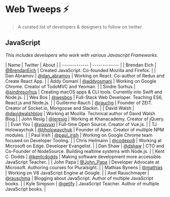 # Web Tweeps ⚡️
> A curated list of developers & designers to follow on twitter.


## JavaScript
*This includes developers who work with various Javascript Frameworks.*

| Name  | Twitter | About |
| ------------- | ------------- |
| Brendan Eich | [@BrendanEich](https://twitter.com/BrendanEich)  | Created JavaScript. Co-founded Mozilla and Firefox. |
| Dan Abramov | [@dan_abramov](https://twitter.com/dan_abramov)  | Working on React. Co-author of Redux and Create React App. |
| Addy Osmani  | [@addyosmani](https://twitter.com/addyosmani)  | Working on Google Chrome. Creator of TodoMVC and Yeoman. |
| Sindre Sorhus | [@sindresorhus](https://twitter.com/sindresorhus)  | Creating macOS apps & CLI tools. Currently into Swift and Node.js.  |
| Wes Bos | [@wesbos](https://twitter.com/wesbos)  | Full-Stack Web Developer. Teaching ES6, React.js and Node.js. |
| Guillermo Rauch | [@rauchg](https://twitter.com/rauchg)  | Founder of ZEIT. Creator of Socket.io, Mongoose and Slackin. |
| David Walsh | [@davidwalshblog](https://twitter.com/davidwalshblog)  | Working at Mozilla. Technical author of David Walsh Blog.|
| John Resig | [@jeresig](https://twitter.com/jeresig)  | Working at Khanacademy. Creator of jQuery. |
| Evan You | [@youyuxi](https://twitter.com/youyuxi)  | Full-time Open Source. Creator of Vue.js. |
| TJ Holowaychuk | [@tjholowaychuk](https://twitter.com/tjholowaychuk)  | Founder of Apex. Creator of multiple NPM modules. |
| Paul Irish | [@paul_irish](https://twitter.com/paul_irish)  | Working on Google Chrome team focused on Developer Tooling. |
| Chris Heilmann | [@codepo8](https://twitter.com/codepo8)  | Working at Microsoft on Edge. Developer Evangelist. |
| Dan Shaw | [@dshaw](https://twitter.com/dshaw)  | CTO and Co-Founder of NodeSource. Building realtime systems with Node.js. |
| Kent C. Dodds | [@kentcdodds](https://twitter.com/kentcdodds)  | Making software development more accessible. JavaScript Teacher. |
| John Papa | [@John_Papa](https://twitter.com/John_Papa)  | Developer Advocate at Microsoft. Authoring courses for Pluralsight. |
| Mathias Bynens | [@mathias](https://twitter.com/mathias)  | Working on V8 JavaScript Engine at Google. |
| Axel Rauschmayer | [@rauschma](https://twitter.com/rauschma)  | Blogging about JavaScript. Author of multiple JavaScript books. |
| Kyle Simpson | [@getify](https://twitter.com/getify)  | JavaScript Teacher. Author of multiple JavaScript books. |
